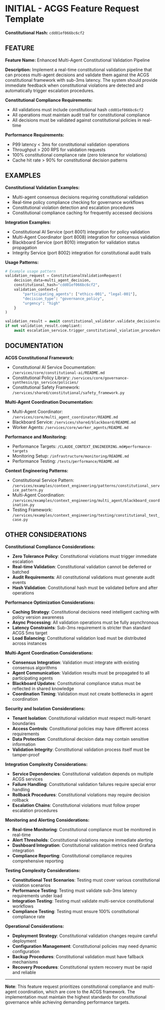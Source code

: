 # INITIAL - ACGS Feature Request Template

**Constitutional Hash:** `cdd01ef066bc6cf2`

## FEATURE

**Feature Name:** Enhanced Multi-Agent Constitutional Validation Pipeline

**Description:**
Implement a real-time constitutional validation pipeline that can process multi-agent decisions and validate them against the ACGS constitutional framework with sub-3ms latency. The system should provide immediate feedback when constitutional violations are detected and automatically trigger escalation procedures.

**Constitutional Compliance Requirements:**
- All validations must include constitutional hash `cdd01ef066bc6cf2`
- All operations must maintain audit trail for constitutional compliance
- All decisions must be validated against constitutional policies in real-time

**Performance Requirements:**
- P99 latency < 3ms for constitutional validation operations
- Throughput > 200 RPS for validation requests
- 100% constitutional compliance rate (zero tolerance for violations)
- Cache hit rate > 90% for constitutional decision patterns

## EXAMPLES

**Constitutional Validation Examples:**
- Multi-agent consensus decisions requiring constitutional validation
- Real-time policy compliance checking for governance workflows
- Constitutional violation detection and escalation procedures
- Constitutional compliance caching for frequently accessed decisions

**Integration Examples:**
- Constitutional AI Service (port 8001) integration for policy validation
- Multi-Agent Coordinator (port 8008) integration for consensus validation
- Blackboard Service (port 8010) integration for validation status propagation
- Integrity Service (port 8002) integration for constitutional audit trails

**Usage Patterns:**
```python
# Example usage pattern
validation_request = ConstitutionalValidationRequest(
    decision_data=multi_agent_decision,
    constitutional_hash="cdd01ef066bc6cf2",
    validation_context={
        "participating_agents": ["ethics-001", "legal-001"],
        "decision_type": "governance_policy",
        "urgency": "high"
    }
)

validation_result = await constitutional_validator.validate_decision(validation_request)
if not validation_result.compliant:
    await escalation_service.trigger_constitutional_violation_procedure(validation_result)
```

## DOCUMENTATION

**ACGS Constitutional Framework:**
- Constitutional AI Service Documentation: `/services/core/constitutional-ai/README.md`
- Constitutional Policy Library: `/services/core/governance-synthesis/gs_service/policies/`
- Constitutional Safety Framework: `/services/shared/constitutional/safety_framework.py`

**Multi-Agent Coordination Documentation:**
- Multi-Agent Coordinator: `/services/core/multi_agent_coordinator/README.md`
- Blackboard Service: `/services/shared/blackboard/README.md`
- Worker Agents: `/services/core/worker_agents/README.md`

**Performance and Monitoring:**
- Performance Targets: `/CLAUDE_CONTEXT_ENGINEERING.md#performance-targets`
- Monitoring Setup: `/infrastructure/monitoring/README.md`
- Performance Testing: `/tests/performance/README.md`

**Context Engineering Patterns:**
- Constitutional Service Pattern: `/services/examples/context_engineering/patterns/constitutional_service_pattern.py`
- Multi-Agent Coordination: `/services/examples/context_engineering/multi_agent/blackboard_coordination.py`
- Testing Framework: `/services/examples/context_engineering/testing/constitutional_test_case.py`

## OTHER CONSIDERATIONS

**Constitutional Compliance Considerations:**
- **Zero Tolerance Policy**: Constitutional violations must trigger immediate escalation
- **Real-time Validation**: Constitutional validation cannot be deferred or batched
- **Audit Requirements**: All constitutional validations must generate audit events
- **Hash Validation**: Constitutional hash must be validated before and after operations

**Performance Optimization Considerations:**
- **Caching Strategy**: Constitutional decisions need intelligent caching with policy version awareness
- **Async Processing**: All validation operations must be fully asynchronous
- **Latency Constraints**: Sub-3ms requirement is stricter than standard ACGS 5ms target
- **Load Balancing**: Constitutional validation load must be distributed across instances

**Multi-Agent Coordination Considerations:**
- **Consensus Integration**: Validation must integrate with existing consensus algorithms
- **Agent Communication**: Validation results must be propagated to all participating agents
- **Blackboard Updates**: Constitutional compliance status must be reflected in shared knowledge
- **Coordination Timing**: Validation must not create bottlenecks in agent coordination

**Security and Isolation Considerations:**
- **Tenant Isolation**: Constitutional validation must respect multi-tenant boundaries
- **Access Controls**: Constitutional policies may have different access requirements
- **Data Protection**: Constitutional decision data may contain sensitive information
- **Validation Integrity**: Constitutional validation process itself must be tamper-proof

**Integration Complexity Considerations:**
- **Service Dependencies**: Constitutional validation depends on multiple ACGS services
- **Failure Handling**: Constitutional validation failures require special error handling
- **Rollback Procedures**: Constitutional violations may require decision rollback
- **Escalation Chains**: Constitutional violations must follow proper escalation procedures

**Monitoring and Alerting Considerations:**
- **Real-time Monitoring**: Constitutional compliance must be monitored in real-time
- **Alert Thresholds**: Constitutional violations require immediate alerting
- **Dashboard Integration**: Constitutional validation metrics need Grafana integration
- **Compliance Reporting**: Constitutional compliance requires comprehensive reporting

**Testing Complexity Considerations:**
- **Constitutional Test Scenarios**: Testing must cover various constitutional violation scenarios
- **Performance Testing**: Testing must validate sub-3ms latency requirements under load
- **Integration Testing**: Testing must validate multi-service constitutional workflows
- **Compliance Testing**: Testing must ensure 100% constitutional compliance rate

**Operational Considerations:**
- **Deployment Strategy**: Constitutional validation changes require careful deployment
- **Configuration Management**: Constitutional policies may need dynamic configuration
- **Backup Procedures**: Constitutional validation must have fallback mechanisms
- **Recovery Procedures**: Constitutional system recovery must be rapid and reliable

---

**Note**: This feature request prioritizes constitutional compliance and multi-agent coordination, which are core to the ACGS framework. The implementation must maintain the highest standards for constitutional governance while achieving demanding performance targets.
